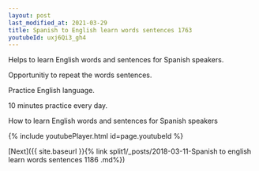 ```yaml
---
layout: post
last_modified_at: 2021-03-29
title: Spanish to English learn words sentences 1763 
youtubeId: uxj6Qi3_gh4
---
```

 
 
Helps to learn English words and sentences for Spanish speakers.

Opportunitiy to repeat the words sentences. 

Practice English language. 
 
10 minutes practice every day. 
 
How to learn English words and sentences for Spanish speakers 
 
{% include youtubePlayer.html id=page.youtubeId %}
 
 
[Next]({{ site.baseurl }}{% link  split1/_posts/2018-03-11-Spanish to english learn words sentences 1186 .md%})
 
